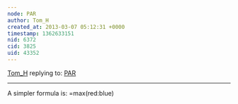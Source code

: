 ```yaml
---
node: PAR
author: Tom_H
created_at: 2013-03-07 05:12:31 +0000
timestamp: 1362633151
nid: 6372
cid: 3825
uid: 43352
---
```




[Tom_H](../profile/Tom_H) replying to: [PAR](../notes/cfastie/3-16-2013/par)

----
A simpler formula is: =max(red:blue)